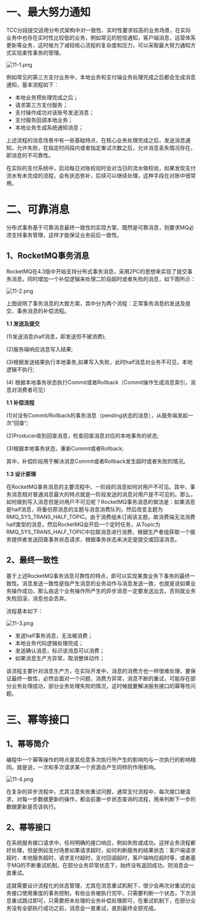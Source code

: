 # 一、最大努力通知

TCC分段提交适用分布式架构中对一致性、实时性要求较高的业务场景，在实际业务中也存在实时性比较低的业务，例如常见的短信通知，客户端消息，运营体系更新等业务，这时候为了减轻核心流程的复杂度和压力，可以采取最大努力通知方式实现柔性事务的管理。

![](https://images.gitee.com/uploads/images/2022/0212/125757_a0fa0973_5064118.png "11-1.png")

例如常见的第三方支付业务中，本地业务和支付端业务处理完成之后都会生成消息通知，基本流程如下：

- 本地业务预处理完成之后；
- 请求第三方支付服务；
- 支付操作成功对该账号发送消息；
- 支付服务回调本地业务；
- 本地业务生成系统通知消息；

上述流程的消息场景中有一些基础特点，在核心业务处理完成之后，发送消息通知，允许失败，在指定时间段内或者指定重试次数之后，允许消息丢失情况存在，即消息的不可靠性。

在实际的支付系统中，启动每日对账校验时会对当日的流水做校验，如果发现支付流水有未完成的流程，会有状态弥补，后续可以继续处理，这种手段在对账中很常用。

# 二、可靠消息

分布式事务基于可靠消息最终一致性的实现方案，既然是可靠消息，则要求MQ必须支持事务管理，这样才能保证业务前后一致性。

## 1、RocketMQ事务消息

RocketMQ在4.3版中开始支持分布式事务消息，采用2PC的思想来实现了提交事务消息，同时增加一个补偿逻辑来处理二阶段超时或者失败的消息，如下图所示：

![](https://images.gitee.com/uploads/images/2022/0212/125816_ad286d00_5064118.png "11-2.png")

上图说明了事务消息的大致方案，其中分为两个流程：正常事务消息的发送及提交、事务消息的补偿流程。

**1.1 发送及提交**

(1)发送消息(half消息，即发送但不被消费);

(2)服务端响应消息写入结果;

(3)根据发送结果执行本地事务,如果写入失败，此时half消息对业务不可见，本地逻辑不执行;

(4) 根据本地事务状态执行Commit或者Rollback（Commit操作生成消息索引，消息对消费者可见）

**1.1 补偿流程**

(1)对没有Commit/Rollback的事务消息（pending状态的消息），从服务端发起一次“回查”;

(2)Producer收到回查消息，检查回查消息对应的本地事务的状态;

(3)根据本地事务状态，重新Commit或者Rollback;

其中，补偿阶段用于解决消息Commit或者Rollback发生超时或者失败的情况。

**1.3 设计原理**

在RocketMQ事务消息的主要流程中，一阶段的消息如何对用户不可见。其中，事务消息相对普通消息最大的特点就是一阶段发送的消息对用户是不可见的。那么，如何做到写入消息但是对用户不可见呢？RocketMQ事务消息的做法是：如果消息是half消息，将备份原消息的主题与消息消费队列，然后改变主题为RMQ_SYS_TRANS_HALF_TOPIC。由于消费组未订阅该主题，故消费端无法消费half类型的消息，然后RocketMQ会开启一个定时任务，从Topic为RMQ_SYS_TRANS_HALF_TOPIC中拉取消息进行消费，根据生产者组获取一个服务提供者发送回查事务状态请求，根据事务状态来决定是提交或回滚消息。

## 2、最终一致性

基于上述RocketMQ事务消息可靠性的特点，即可以实现某类业务下事务的最终一致性。消息发送一致性是指产生消息的业务动作与消息发送一致，也就是说如果业务操作成功，那么由这个业务操作所产生的异步消息一定要发送出去，否则就业务失败回滚，消息也会丢弃。

流程基本如下：

![](https://images.gitee.com/uploads/images/2022/0212/125831_b805454a_5064118.png "11-3.png")

- 发送half事务消息，无法被消费；
- 本地业务代码逻辑处理完成；
- 发送确认消息，标识该消息可以消费；
- 如果消息生产方异常，取消整体动作；

该流程主要针对消息生产方，在实际开发中，消息的消费方也一样很难处理，要保证最终一致性，必然会面对一个问题，消费方异常，消息不断的重试，可能存在部分业务处理成功，部分业务处理失败的情况，这时候就要解决服务接口的幂等性问题。

# 三、幂等接口

## 1、幂等简介

编程中一个幂等操作的特点是其任意多次执行所产生的影响均与一次执行的影响相同。就是说，一次和多次请求某一个资源会产生同样的作用影响。

![](https://images.gitee.com/uploads/images/2022/0212/125847_68fbd100_5064118.png "11-4.png")

在复杂的异步流程中，尤其注意失败重试问题，通常支付流程中，每次接口被请求，对每一步数据更新的操作，都会前置一步状态查询的流程，用来判断下一步的数据更新是否该执行。

## 2、幂等接口

在系统服务接口请求中，任何明确的接口响应，例如失败或成功，这样业务流程都好处理，但是例如支付场景如果请求超时，如何判断服务的结果状态：客户端请求超时，本地服务超时，请求支付超时，支付回调超时，客户端响应超时等，或者基于MQ的不断重试机制，在部分业务异常状态下，始终没有返回成功，则消息会一直重试。

这就需要设计流程化的状态管理，尤其在消息重试机制下，很少会再次对重试的业务接口使用重度的事务控制，有些业务被执行完毕，只需要判断一个状态，下次消息重试跳过即可，只需要把未处理的业务补偿处理即可，在重试机制下，在部分业务没有全部执行成功之前，消息会一直重试，直到最终全部完成。
